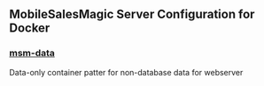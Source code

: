 ## MobileSalesMagic Server Configuration for Docker

### [msm-data](msm-data)
Data-only container patter for non-database data for webserver

